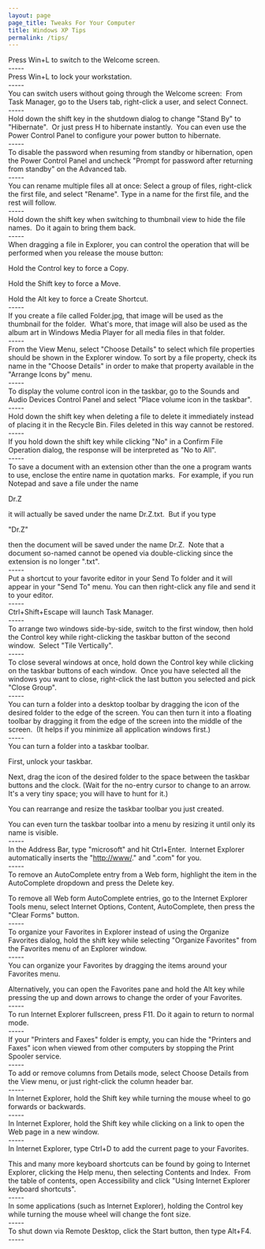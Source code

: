 ```yaml
---
layout: page
page_title: Tweaks For Your Computer
title: Windows XP Tips
permalink: /tips/
---
```


<p>Press Win+L to switch to the Welcome screen.<br />-----<br />Press Win+L to lock your workstation.<br />-----<br />You can switch users without going through the Welcome screen:  From Task Manager, go to the Users tab, right-click a user, and select Connect.<br />-----<br />Hold down the shift key in the shutdown dialog to change &quot;Stand By&quot; to &quot;Hibernate&quot;.  Or just press H to hibernate instantly.  You can even use the Power Control Panel to configure your power button to hibernate.<br />-----<br />To disable the password when resuming from standby or hibernation, open the Power Control Panel and uncheck &quot;Prompt for password after returning from standby&quot; on the Advanced tab.<br />-----<br />You can rename multiple files all at once: Select a group of files, right-click the first file, and select &quot;Rename&quot;. Type in a name for the first file, and the rest will follow.<br />-----<br />Hold down the shift key when switching to thumbnail view to hide the file names.  Do it again to bring them back.<br />-----<br />When dragging a file in Explorer, you can control the operation that will be performed when you release the mouse button:</p>
<p>Hold the Control key to force a Copy.</p>
<p>Hold the Shift key to force a Move.</p>
<p>Hold the Alt key to force a Create Shortcut.<br />-----<br />If you create a file called Folder.jpg, that image will be used as the thumbnail for the folder.  What&#39;s more, that image will also be used as the album art in Windows Media Player for all media files in that folder.<br />-----<br />From the View Menu, select &quot;Choose Details&quot; to select which file properties should be shown in the Explorer window. To sort by a file property, check its name in the &quot;Choose Details&quot; in order to make that property available in the &quot;Arrange Icons by&quot; menu.<br />-----<br />To display the volume control icon in the taskbar, go to the Sounds and Audio Devices Control Panel and select &quot;Place volume icon in the taskbar&quot;.<br />-----<br />Hold down the shift key when deleting a file to delete it immediately instead of placing it in the Recycle Bin. Files deleted in this way cannot be restored.<br />-----<br />If you hold down the shift key while clicking &quot;No&quot; in a Confirm File Operation dialog, the response will be interpreted as &quot;No to All&quot;.<br />-----<br />To save a document with an extension other than the one a program wants to use, enclose the entire name in quotation marks.  For example, if you run Notepad and save a file under the name</p>
<p>Dr.Z</p>
<p>it will actually be saved under the name Dr.Z.txt.  But if you type</p>
<p>&quot;Dr.Z&quot;</p>
<p>then the document will be saved under the name Dr.Z.  Note that a document so-named cannot be opened via double-clicking since the extension is no longer &quot;.txt&quot;.<br />-----<br />Put a shortcut to your favorite editor in your Send To folder and it will appear in your &quot;Send To&quot; menu. You can then right-click any file and send it to your editor.<br />-----<br />Ctrl+Shift+Escape will launch Task Manager.<br />-----<br />To arrange two windows side-by-side, switch to the first window, then hold the Control key while right-clicking the taskbar button of the second window.  Select &quot;Tile Vertically&quot;.<br />-----<br />To close several windows at once, hold down the Control key while clicking on the taskbar buttons of each window.  Once you have selected all the windows you want to close, right-click the last button you selected and pick &quot;Close Group&quot;.<br />-----<br />You can turn a folder into a desktop toolbar by dragging the icon of the desired folder to the edge of the screen. You can then turn it into a floating toolbar by dragging it from the edge of the screen into the middle of the screen.  (It helps if you minimize all application windows first.)<br />-----<br />You can turn a folder into a taskbar toolbar.</p>
<p>First, unlock your taskbar.</p>
<p>Next, drag the icon of the desired folder to the space between the taskbar buttons and the clock. (Wait for the no-entry cursor to change to an arrow. It&#39;s a very tiny space; you will have to hunt for it.)</p>
<p>You can rearrange and resize the taskbar toolbar you just created.</p>
<p>You can even turn the taskbar toolbar into a menu by resizing it until only its name is visible.<br />-----<br />In the Address Bar, type &quot;microsoft&quot; and hit Ctrl+Enter.  Internet Explorer automatically inserts the &quot;<a href="http://www/">http://www/</a>.&quot; and &quot;.com&quot; for you.<br />-----<br />To remove an AutoComplete entry from a Web form, highlight the item in the AutoComplete dropdown and press the Delete key.</p>
<p>To remove all Web form AutoComplete entries, go to the Internet Explorer Tools menu, select Internet Options, Content, AutoComplete, then press the &quot;Clear Forms&quot; button.<br />-----<br />To organize your Favorites in Explorer instead of using the Organize Favorites dialog, hold the shift key while selecting &quot;Organize Favorites&quot; from the Favorites menu of an Explorer window.<br />-----<br />You can organize your Favorites by dragging the items around your Favorites menu.</p>
<p>Alternatively, you can open the Favorites pane and hold the Alt key while pressing the up and down arrows to change the order of your Favorites.<br />-----<br />To run Internet Explorer fullscreen, press F11. Do it again to return to normal mode.<br />-----<br />If your &quot;Printers and Faxes&quot; folder is empty, you can hide the &quot;Printers and Faxes&quot; icon when viewed from other computers by stopping the Print Spooler service.<br />-----<br />To add or remove columns from Details mode, select Choose Details from the View menu, or just right-click the column header bar.<br />-----<br />In Internet Explorer, hold the Shift key while turning the mouse wheel to go forwards or backwards.<br />-----<br />In Internet Explorer, hold the Shift key while clicking on a link to open the Web page in a new window.<br />-----<br />In Internet Explorer, type Ctrl+D to add the current page to your Favorites.</p>
<p>This and many more keyboard shortcuts can be found by going to Internet Explorer, clicking the Help menu, then selecting Contents and Index.  From the table of contents, open Accessibility and click &quot;Using Internet Explorer keyboard shortcuts&quot;.<br />-----<br />In some applications (such as Internet Explorer), holding the Control key while turning the mouse wheel will change the font size.<br />-----<br />To shut down via Remote Desktop, click the Start button, then type Alt+F4.<br />-----</p>
